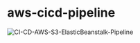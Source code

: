 # aws-cicd-pipeline

![CI-CD-AWS-S3-ElasticBeanstalk-Pipeline](https://github.com/sibalex/aws-cicd-pipeline/workflows/CI-CD-AWS-S3-ElasticBeanstalk-Pipeline/badge.svg)
